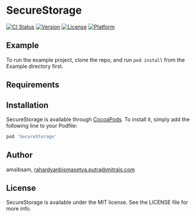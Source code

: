# SecureStorage

[![CI Status](https://img.shields.io/travis/amsibsam/SecureStorage.svg?style=flat)](https://travis-ci.org/amsibsam/SecureStorage)
[![Version](https://img.shields.io/cocoapods/v/SecureStorage.svg?style=flat)](https://cocoapods.org/pods/SecureStorage)
[![License](https://img.shields.io/cocoapods/l/SecureStorage.svg?style=flat)](https://cocoapods.org/pods/SecureStorage)
[![Platform](https://img.shields.io/cocoapods/p/SecureStorage.svg?style=flat)](https://cocoapods.org/pods/SecureStorage)

## Example

To run the example project, clone the repo, and run `pod install` from the Example directory first.

## Requirements

## Installation

SecureStorage is available through [CocoaPods](https://cocoapods.org). To install
it, simply add the following line to your Podfile:

```ruby
pod 'SecureStorage'
```

## Author

amsibsam, rahardyanbismasetya.putra@mitrais.com

## License

SecureStorage is available under the MIT license. See the LICENSE file for more info.
